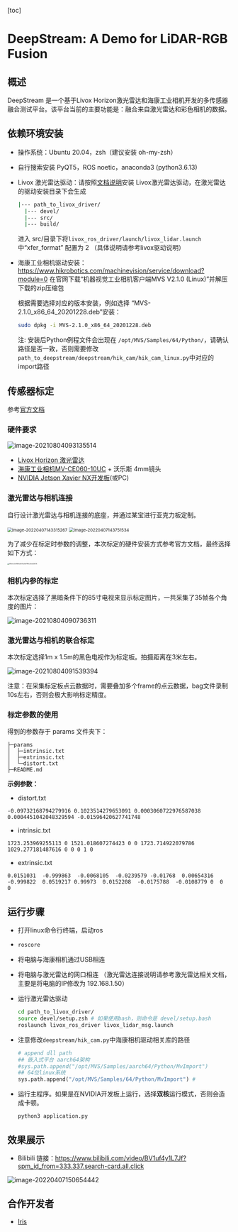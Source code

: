 [toc]

# DeepStream: A Demo for LiDAR-RGB Fusion

## 概述

DeepStream 是一个基于Livox Horizon激光雷达和海康工业相机开发的多传感器融合测试平台。该平台当前的主要功能是：融合来自激光雷达和彩色相机的数据。



## 依赖环境安装

- 操作系统：Ubuntu 20.04，zsh（建议安装 oh-my-zsh）

- 自行搜索安装 PyQT5，ROS noetic，anaconda3 (python3.6.13)

- Livox 激光雷达驱动：请按照[文档说明](https://github.com/Livox-SDK/livox_ros_driver)安装 Livox激光雷达驱动，在激光雷达的驱动安装目录下会生成

  ```bash
  |--- path_to_livox_driver/
  	|--- devel/
  	|--- src/
  	|--- build/
  ```

  进入 src/目录下将`livox_ros_driver/launch/livox_lidar.launch` 中“xfer_format” 配置为 2 （具体说明请参考livox驱动说明）

- 海康工业相机驱动安装：https://www.hikrobotics.com/machinevision/service/download?module=0 在官网下载“机器视觉工业相机客户端MVS V2.1.0 (Linux)”并解压下载的zip压缩包

  根据需要选择对应的版本安装，例如选择 “MVS-2.1.0_x86_64_20201228.deb”安装：

  ```bash
  sudo dpkg -i MVS-2.1.0_x86_64_20201228.deb
  ```

  注: 安装后Python例程文件会出现在 `/opt/MVS/Samples/64/Python/`，请确认路径是否一致，否则需要修改`path_to_deepstream/deepstream/hik_cam/hik_cam_linux.py`中对应的import路径



## 传感器标定

参考[官方文档](https://github.com/Livox-SDK/livox_camera_lidar_calibration/blob/master/doc_resources/README_cn.md#%E6%AD%A5%E9%AA%A42-%E7%9B%B8%E6%9C%BA%E5%86%85%E5%8F%82%E6%A0%87%E5%AE%9A)

### 硬件要求

![image-20210804093135514](asset/image-20210804093135514.png)

- [Livox Horizon 激光雷达](https://www.livoxtech.com/horizon)
- [海康工业相机MV-CE060-10UC](https://www.hikrobotics.com/vision/visioninfo.htm?type=42&oid=2627) + 沃乐斯 4mm镜头  
- [NVIDIA Jetson Xavier NX开发板](https://www.nvidia.com/en-us/autonomous-machines/embedded-systems/jetson-xavier-nx/)(或PC)



### 激光雷达与相机连接

自行设计激光雷达与相机连接的底座，并通过某宝进行亚克力板定制。

<img src="./asset/image-20220407143315267.png" alt="image-20220407143315267" style="zoom:67%;" />  <img src="./asset/image-20220407143751534.png" alt="image-20220407143751534" style="zoom:67%;" />



为了减少在标定时参数的调整，本次标定的硬件安装方式参考官方文档，最终选择如下方式：

<img src="asset/08ebc2e5fb6afa7ba0d785ca4da3b7b.jpg" alt="08ebc2e5fb6afa7ba0d785ca4da3b7b" style="zoom: 25%;" />



### 相机内参的标定

本次标定选择了黑暗条件下的85寸电视来显示标定图片，一共采集了35帧各个角度的图片：

![image-20210804090736311](asset/image-20210804090736311.png)



### 激光雷达与相机的联合标定

本次标定选择1m x 1.5m的黑色电视作为标定板。拍摄距离在3米左右。

![image-20210804091539394](asset/image-20210804091539394.png)

注意：在采集标定板点云数据时，需要叠加多个frame的点云数据，bag文件录制10s左右，否则会极大影响标定精度。



### 标定参数的使用

得到的参数存于 params 文件夹下：

```
├─params
│  ├─intrinsic.txt
│  ├─extrinsic.txt
│  └─distort.txt
├─README.md
```



**示例参数：**

- distort.txt

```
-0.09732168794279916 0.1023514279653091 0.0003060722976587038 0.0004451042048329594 -0.01596420627741748 
```

- intrinsic.txt

```
1723.253969255113 0 1521.018607274423 0 0 1723.714922079786 1029.277181487616 0 0 0 1 0
```

- extrinsic.txt

```
0.0151031  -0.999863  -0.0068105  -0.0239579 -0.01768  0.00654316  -0.999822  0.0519217 0.99973  0.0152208  -0.0175788  -0.0108779 0  0  0
```



## 运行步骤

- 打开linux命令行终端，启动ros

- ```bash
  roscore
  ```

- 将电脑与海康相机通过USB相连

- 将电脑与激光雷达的网口相连 （激光雷达连接说明请参考激光雷达相关文档，主要是将电脑的IP修改为 192.168.1.50）

- 运行激光雷达驱动

  ```bash
  cd path_to_livox_driver/
  source devel/setup.zsh # 如果使用bash，则命令是 devel/setup.bash
  roslaunch livox_ros_driver livox_lidar_msg.launch
  ```

- 注意修改`deepstream/hik_cam.py`中海康相机驱动相关库的路径

  ```python
  # append dll path
  ## 嵌入式平台 aarch64架构
  #sys.path.append("/opt/MVS/Samples/aarch64/Python/MvImport") 
  ## 64位linux系统
  sys.path.append("/opt/MVS/Samples/64/Python/MvImport") #
  ```
  
  
  
- 运行主程序。如果是在NVIDIA开发板上运行，选择**双核**运行模式，否则会造成卡顿。

  ```
  python3 application.py
  ```



## 效果展示

- Bilibili 链接：https://www.bilibili.com/video/BV1uf4y1L7Jf?spm_id_from=333.337.search-card.all.click

![image-20220407150654442](asset/image-20220407150654442.png)

## 合作开发者

- [Iris](https://github.com/iris0329)

